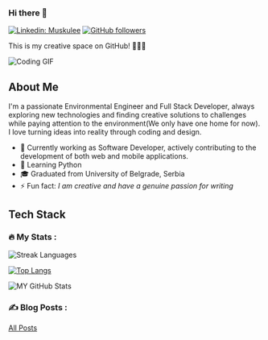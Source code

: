 ### Hi there 👋

[![Linkedin: Muskulee](https://img.shields.io/badge/-Muskulee-blue?style=flat-square&logo=Linkedin&logoColor=white&link=https://www.linkedin.com/in/yourlinkedin/)](https://www.linkedin.com/in/abiodun-idowu/)
[![GitHub followers](https://img.shields.io/github/followers/muskulee?label=Follow&style=social)](https://github.com/muskulee)


This is my creative space on GitHub! 🚀🚀🚀

![Coding GIF](https://media.giphy.com/media/fwbZnTftCXVocKzfxR/giphy.gif)

## About Me

I'm a passionate Environmental Engineer and Full Stack Developer, always exploring new technologies and finding creative solutions to challenges while paying attention to the environment(We only have one home for now). I love turning ideas into reality through coding and design.

- 💼 Currently working as Software Developer, actively contributing to the development of both web and mobile applications.
- 🌱 Learning Python
- 🎓 Graduated from University of Belgrade, Serbia
- ⚡ Fun fact: *I am creative and have a genuine passion for writing*

## Tech Stack


### :fire: My Stats :

![Streak Languages](https://github-readme-streak-stats.herokuapp.com/?user=muskulee)

[![Top Langs](https://github-readme-stats.vercel.app/api/top-langs/?username=muskulee&layout=compact&theme=vision-friendly-dark)](https://github.com/muskulee/github-readme-stats)

![MY GitHub Stats](https://github-readme-stats.vercel.app/api?username=muskulee&show_icons=true&theme=radical)


### :writing_hand: Blog Posts :

 [All Posts](https://www.linkedin.com/in/abiodun-idowu/recent-activity/articles/)












<!--
**Muskulee/Muskulee** is a ✨ _special_ ✨ repository because its `README.md` (this file) appears on your GitHub profile.

Here are some ideas to get you started:

- 🔭 I’m currently working on ...
- 🌱 I’m currently learning ...
- 👯 I’m looking to collaborate on ...
- 🤔 I’m looking for help with ...
- 💬 Ask me about ...
- 📫 How to reach me: ...
- 😄 Pronouns: ...
- ⚡ Fun fact: ...
-->

